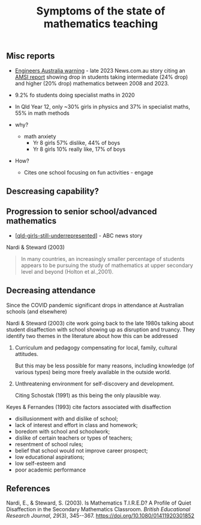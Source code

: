 ﻿---
backlinks:
- title: Teaching Mathematics
  url: /memex/sense/Teaching/Mathematics/teaching-mathematics.html
title: Symptoms of the state of mathematics teaching
---
## Misc reports

- [Engineers Australia warning](https://www.news.com.au/finance/work/careers/engineers-australia-warns-prosperity-at-risk-from-declining-capacity/news-story/d0023495db67a814e02e45fa74ae066e) - late 2023 News.com.au story citing an [AMSI report](https://amsi.org.au/?publications=year-12-participation-in-calculus-based-mathematics-subjects-takes-a-dive) showing drop in students taking intermediate (24% drop) and higher (20% drop) mathematics between 2008 and 2023.

- 9.2% fo students doing specialist maths in 2020 
- In Qld Year 12, only ~30% girls in physics and 37% in specialist maths, 55% in math methods
- why?
  - math anxiety 
    - Yr 8 girls 57% dislike, 44% of boys
    - Yr 8 girls 10% really like, 17% of boys
- How?
  - Cites one school focusing on fun activities - engage

## Descreasing capability?

## Progression to senior school/advanced mathematics

- [[qld-girls-still-underrepresented]] - ABC news story

Nardi & Steward (2003)
> In many countries, an increasingly smaller percentage of students appears to be pursuing the study of mathematics at upper secondary level and beyond (Holton et al.,2001).

## Decreasing attendance

Since the COVID pandemic significant drops in attendance at Australian schools (and elsewhere)

Nardi & Steward (2003) cite work going back to the late 1980s talking about student disaffection with school showing up as disruption and truancy. They identify two themes in the literature about how this can be addressed

1. Curriculum and pedagogy compensating for local, family, cultural attitudes.

    But this may be less possible for many reasons, including knowledge (of various types) being more freely available in the outside world.
2. Unthreatening environment for self-discovery and development.

    Citing Schostak (1991) as this being the only plausible way.

Keyes & Fernandes (1993) cite factors associated with disaffection

- disillusionment with and dislike of school; 
- lack of interest and effort in class and homework; 
- boredom with school and schoolwork; 
- dislike of certain teachers or types of teachers; 
- resentment of school rules; 
- belief that school would not improve career prospect; 
- low educational aspirations; 
- low self-esteem and 
- poor academic performance 



## References

Nardi, E., & Steward, S. (2003). Is Mathematics T.I.R.E.D? A Profile of Quiet Disaffection in the Secondary Mathematics Classroom. *British Educational Research Journal*, *29*(3), 345--367. <https://doi.org/10.1080/01411920301852>

[//begin]: # "Autogenerated link references for markdown compatibility"
[qld-girls-still-underrepresented]: qld-girls-still-underrepresented "Queensland girls still underrepresented in specialist maths despite push to increase participation - ABC News"
[//end]: # "Autogenerated link references"